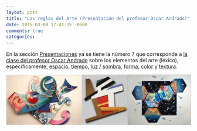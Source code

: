 ```yaml
---
layout: post
title: "Las reglas del Arte (Presentación del profesor Oscar Andrade)"
date: 2015-03-08 17:41:35 -0500
comments: true
categories: 
---
```

En la sección [Presentaciones](/presentaciones) ya se tiene la número 7 que corresponde a [la clase del profesor Oscar Andrade](http://videojuegosun.github.io/RulesArt) sobre los elementos del arte (léxico), específicamente, [espacio](http://videojuegosun.github.io/RulesArt/#/5), [tiempo](http://videojuegosun.github.io/RulesArt/#/10), [luz / sombra](http://videojuegosun.github.io/RulesArt/#/14), [forma](http://videojuegosun.github.io/RulesArt/#/18), [color](http://videojuegosun.github.io/RulesArt/#/25) y [textura](http://videojuegosun.github.io/RulesArt/#/34).

[<img style="float:left;" src="/images/imagenPostDeArte.jpg"> ](http://videojuegosun.github.io/RulesArt)

